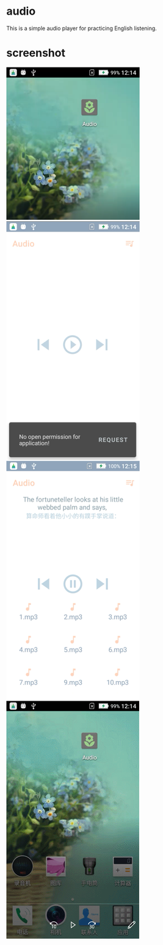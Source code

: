 # audio
This is a simple audio player for practicing English listening.

# screenshot
![img-1](https://github.com/milylg/audio/blob/main/screen-1.png)
![img-2](https://github.com/milylg/audio/blob/main/screen-2.png)
![img-3](https://github.com/milylg/audio/blob/main/screen-3.png)
![screenshot](https://github.com/milylg/audio/blob/main/screenshot.gif)
